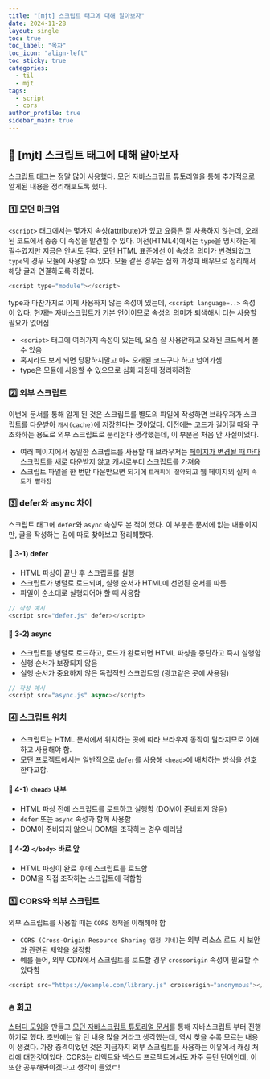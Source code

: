 ```yaml
---
title: "[mjt] 스크립트 태그에 대해 알아보자"
date: 2024-11-28
layout: single
toc: true
toc_label: "목차"
toc_icon: "align-left"
toc_sticky: true
categories:
  - til
  - mjt
tags:
  - script
  - cors
author_profile: true
sidebar_main: true
---
```


## :ledger: [mjt] 스크립트 태그에 대해 알아보자

스크립트 태그는 정말 많이 사용했다. 모던 자바스크립트 튜토리얼을 통해 추가적으로 알게된 내용을 정리해보도록 했다.

### :one: 모던 마크업

`<script>` 태그에서는 몇가지 속성(attribute)가 있고 요즘은 잘 사용하지 않는데, 오래된 코드에서 종종 이 속성을 발견할 수 있다. 이전(HTML4)에서는 `type`을 명시하는게 필수였지만 지금은 안써도 된다. 모던 HTML 표준에선 이 속성의 의미가 변경되었고 `type`의 경우 모듈에 사용할 수 있다. 모듈 같은 경우는 심화 과정때 배우므로 정리해서 해당 글과 연결하도록 하겠다.

```javascript
<script type="module"></script>
```

type과 마찬가지로 이제 사용하지 않는 속성이 있는데, `<script language=..>` 속성이 있다. 현재는 자바스크립트가 기본 언어이므로 속성의 의미가 퇴색해서 더는 사용할 필요가 없어짐

- `<script>` 태그에 여러가지 속성이 있는데, 요즘 잘 사용안하고 오래된 코드에서 볼 수 있음
- 혹시라도 보게 되면 당황하지말고 아~ 오래된 코드구나 하고 넘어가셈
- type은 모듈에 사용할 수 있으므로 심화 과정때 정리하려함

### :two: 외부 스크립트

이번에 문서를 통해 알게 된 것은 스크립트를 별도의 파일에 작성하면 브라우저가 스크립트를 다운받아 `캐시(cache)`에 저장한다는 것이었다. 이전에는 코드가 길어질 때와 구조화하는 용도로 외부 스크립트로 분리한다 생각했는데, 이 부분은 처음 안 사실이었다.

- 여러 페이지에서 동일한 스크립트를 사용할 때 브라우저는 <u>페이지가 변경될 때 마다 스크립트를 새로 다운받지 않고 캐시</u>로부터 스크립트를 가져옴
- 스크립트 파일을 한 번만 다운받으면 되기에 `트래픽이 절약`되고 웹 페이지의 실제 `속도가 빨라짐`

### :three: defer와 async 차이

스크립트 태그에 `defer`와 `async` 속성도 본 적이 있다. 이 부분은 문서에 없는 내용이지만, 글을 작성하는 김에 따로 찾아보고 정리해봤다.

#### :pushpin: 3-1) defer

- HTML 파싱이 끝난 후 스크립트를 실행
- 스크립트가 병렬로 로드되며, 실행 순서가 HTML에 선언된 순서를 따름
- 파일이 순소대로 실행되어야 할 때 사용함

```javascript
// 작성 예시
<script src="defer.js" defer></script>
```

#### :pushpin: 3-2) async

- 스크립트를 병렬로 로드하고, 로드가 완료되면 HTML 파싱을 중단하고 즉시 실행함
- 실행 순서가 보장되지 않음
- 실행 순서가 중요하지 않은 독립적인 스크립트임 (광고같은 곳에 사용됨)

```javascript
// 작성 예시
<script src="async.js" async></script>
```

### :four: 스크립트 위치

- 스크립트는 HTML 문서에서 위치하는 곳에 따라 브라우저 동작이 달라지므로 이해하고 사용해야 함.
- 모던 프로젝트에서는 일반적으로 `defer`를 사용해 `<head>`에 배치하는 방식을 선호한다고함.

#### :pushpin: 4-1) `<head>` 내부

- HTML 파싱 전에 스크립트를 로드하고 실행함 (DOM이 준비되지 않음)
- `defer` 또는 `async` 속성과 함께 사용함
- DOM이 준비되지 않으니 DOM을 조작하는 경우 에러남

#### :pushpin: 4-2) `</body>` 바로 앞

- HTML 파싱이 완료 후에 스크립트를 로드함
- DOM을 직접 조작하는 스크립트에 적합함

### :five: CORS와 외부 스크립트

외부 스크립트를 사용할 때는 `CORS 정책`을 이해해야 함

- `CORS (Cross-Origin Resource Sharing 엄청 기네)`는 외부 리소스 로드 시 보안과 관련된 제약을 설정함
- 예를 들어, 외부 CDN에서 스크립트를 로드할 경우 `crossorigin` 속성이 필요할 수 있다함

```javascript
<script src="https://example.com/library.js" crossorigin="anonymous"></script>
```

### :fire: 회고

[스터디 모임](https://github.com/rarrit/riyuk-study-group)을 만들고 [모던 자바스크립트 튜토리얼 문서](https://ko.javascript.info/)를 통해 자바스크립트 부터 진행하기로 했다. 초반에는 알 던 내용 많을 거라고 생각했는데, 역시 찾을 수록 모르는 내용이 생겼다. 가장 충격이었던 것은 지금까지 외부 스크립트를 사용하는 이유에서 캐싱 처리에 대한것이었다. CORS는 리액트와 넥스트 프로젝트에서도 자주 듣던 단어인데, 이 또한 공부해봐야겠다고 생각이 들었ㄷ!
